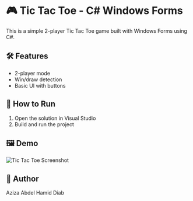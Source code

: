 # 🎮 Tic Tac Toe - C# Windows Forms

This is a simple 2-player Tic Tac Toe game built with Windows Forms using C#.

## 🛠 Features
- 2-player mode
- Win/draw detection
- Basic UI with buttons

## 🚀 How to Run
1. Open the solution in Visual Studio
2. Build and run the project

## 🖼 Demo
![Tic Tac Toe Screenshot](https://github.com/azizadiab/TicTacToe/blob/main/TacToc.png?raw=true)

## 📌 Author
Aziza Abdel Hamid Diab
